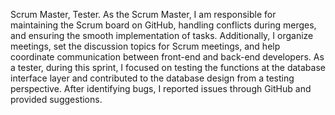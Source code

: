 Scrum Master, Tester. As the Scrum Master, I am responsible for maintaining the Scrum board on GitHub, handling conflicts during merges, and ensuring the smooth implementation of tasks. Additionally, I organize meetings, set the discussion topics for Scrum meetings, and help coordinate communication between front-end and back-end developers. As a tester, during this sprint, I focused on testing the functions at the database interface layer and contributed to the database design from a testing perspective. After identifying bugs, I reported issues through GitHub and provided suggestions.
